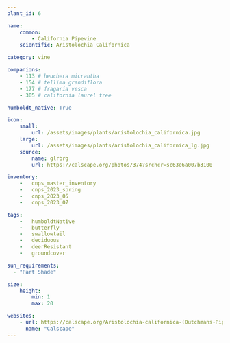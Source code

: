 ```yaml
---
plant_id: 6

name: 
    common: 
        - California Pipevine 
    scientific: Aristolochia Californica 

category: vine

companions: 
    - 113 # heuchera micrantha
    - 154 # tellima grandiflora
    - 177 # fragaria vesca 
    - 305 # california laurel tree

humboldt_native: True

icon: 
    small: 
        url: /assets/images/plants/aristolochia_californica.jpg 
    large: 
        url: /assets/images/plants/aristolochia_californica_lg.jpg 
    source: 
        name: glrbrg 
        url: https://calscape.org/photos/374?srchcr=sc63e6a007b3100 

inventory: 
    -   cnps_master_inventory
    -   cnps_2023_spring
    -   cnps_2023_05 
    -   cnps_2023_07 

tags:  
    -   humboldtNative
    -   butterfly
    -   swallowtail
    -   deciduous
    -   deerResistant
    -   groundcover

sun_requirements:
  - "Part Shade"

size:
    height: 
        min: 1
        max: 20

websites:
    - url: https://calscape.org/Aristolochia-californica-(Dutchmans-Pipe) 
      name: "Calscape"
---
```


